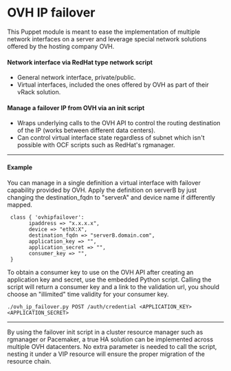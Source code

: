 # OVH IP failover #

This Puppet module is meant to ease the implementation of multiple network interfaces on a server and leverage special network solutions offered by the hosting company OVH.
#### Network interface via RedHat type network script
- General network interface, private/public.
- Virtual interfaces, included the ones offered by OVH as part of their vRack solution.

#### Manage a failover IP from OVH via an init script
- Wraps underlying calls to the OVH API to control the routing destination of the IP (works between different data centers).
- Can control virtual interface state regardless of subnet which isn't possible with OCF scripts such as RedHat's rgmanager.
-------

#### Example 
You can manage in a single definition a virtual interface with failover capability provided by OVH.
Apply the definition on serverB by just changing the destination_fqdn to "serverA" and device name if differently mapped.
```
 class { 'ovhipfailover':
       ipaddress => "x.x.x.x",
       device => "ethX:X",
       destination_fqdn => "serverB.domain.com",
       application_key => "",
       application_secret => "",
       consumer_key => "",
 }
```

To obtain a consumer key to use on the OVH API after creating an application key and secret, use the embedded Python script.
Calling the script will return a consumer key and a link to the validation url, you should choose an "illimited" time validity for your consumer key.
```
./ovh_ip_failover.py POST /auth/credential <APPLICATION_KEY> <APPLICATION_SECRET>
```

-------

By using the failover init script in a cluster resource manager such as rgmanager or Pacemaker, a true HA solution can be implemented across multiple OVH datacenters.
No extra parameter is needed to call the script, nesting it under a VIP resource will ensure the proper migration of the resource chain.

